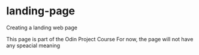 # landing-page
Creating a landing web page

This page is part of the Odin Project Course
For now, the page will not have any speacial meaning